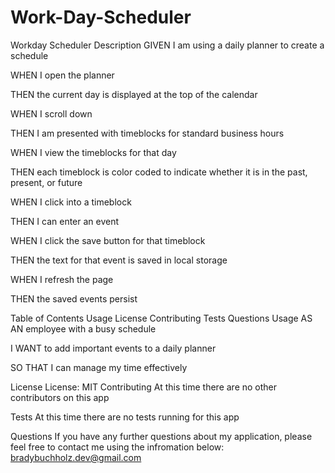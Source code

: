 # Work-Day-Scheduler

Workday Scheduler
Description
GIVEN I am using a daily planner to create a schedule

WHEN I open the planner

THEN the current day is displayed at the top of the calendar

WHEN I scroll down

THEN I am presented with timeblocks for standard business hours

WHEN I view the timeblocks for that day

THEN each timeblock is color coded to indicate whether it is in the past, present, or future

WHEN I click into a timeblock

THEN I can enter an event

WHEN I click the save button for that timeblock

THEN the text for that event is saved in local storage

WHEN I refresh the page

THEN the saved events persist

Table of Contents
Usage
License
Contributing
Tests
Questions
Usage
AS AN employee with a busy schedule

I WANT to add important events to a daily planner

SO THAT I can manage my time effectively

License
License: MIT
Contributing
At this time there are no other contributors on this app

Tests
At this time there are no tests running for this app

Questions
If you have any further questions about my application, please feel free to contact me using the infromation below:
bradybuchholz.dev@gmail.com